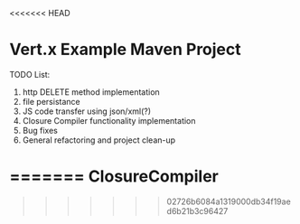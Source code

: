 <<<<<<< HEAD
# Vert.x Example Maven Project

TODO List:
1) http DELETE method implementation
2) file persistance
3) JS code transfer using json/xml(?)
4) Closure Compiler functionality implementation
5) Bug fixes
6) General refactoring and project clean-up

=======
ClosureCompiler
===============
>>>>>>> 02726b6084a1319000db34f19aed6b21b3c96427
